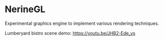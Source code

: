 # NerineGL

Experimental graphics engine to implement various rendering techniques.

Lumberyard bistro scene demo: https://youtu.be/JHB2-Ede_vs
